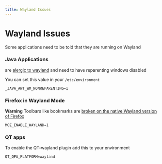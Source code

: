```yaml
---
title: Wayland Issues
---
```

# Wayland Issues

Some applications need to be told that they are running on Wayland

### Java Applications 
are [alergic to wayland](https://wiki.archlinux.org/title/Wayland#Java) and need to have reparenting windows disabled

You can set this value in your `/etc/environment`
```
_JAVA_AWT_WM_NONREPARENTING=1
```

### Firefox in Wayland Mode

**Warning** Toolbars like bookmarks are [broken on the native Wayland version of Firefox](https://www.reddit.com/r/swaywm/comments/rov776/comment/hqeftnw/?utm_source=share&utm_medium=web2x&context=3)
```
MOZ_ENABLE_WAYLAND=1
```

### QT apps
To enable the QT-wayland plugin add this to your environment
```
QT_QPA_PLATFORM=wayland
```